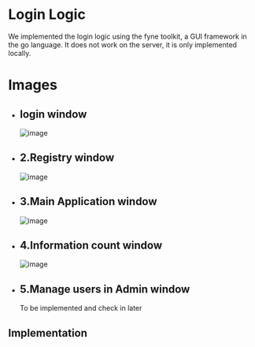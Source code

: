 # Login Logic
We implemented the login logic using the fyne toolkit, a GUI framework in the go language.
It does not work on the server, it is only implemented locally.

# Images

+ ## login window
  ![image](https://github.com/wmfrjqek2002/Login-Logic/assets/151695334/c3146909-d281-4f58-b749-e003b210d31b)

+ ## 2.Registry window
  ![image](https://github.com/wmfrjqek2002/Login-Logic/assets/151695334/878a9f86-8aa2-4200-b5a6-db7a799b0650)

+ ## 3.Main Application window
  ![image](https://github.com/wmfrjqek2002/Login-Logic/assets/151695334/63b73517-ac46-4417-a398-5939624363a5)

+ ## 4.Information count window
  ![image](https://github.com/wmfrjqek2002/Login-Logic/assets/151695334/bebbf48c-87a2-42d6-a9ec-188d8d52040a)

+ ## 5.Manage users in Admin window
  To be implemented and check in later



## Implementation
